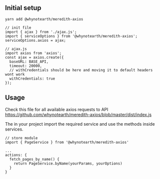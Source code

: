 ## Initial setup

```
yarn add @whynotearth/meredith-axios
```

```
// init file
import { ajax } from './ajax.js';
import { serviceOptions } from '@whynotearth/meredith-axios';
serviceOptions.axios = ajax;
```


```
// ajax.js
import axios from 'axios';
const ajax = axios.create({
  baseURL: BASE_API,
  timeout: 20000,
  // withCredentials should be here and moving it to default headers wont work
  withCredentials: true
});
```

## Usage

Check this file for all available axios requests to API https://github.com/whynotearth/meredith-axios/blob/master/dist/index.js

The in your project import the required service and use the methods inside services.

```
// store module
import { PageService } from '@whynotearth/meredith-axios'

...
actions: {
  fetch_pages_by_name() {
    return PageService.byName(yourParams, yourOptions)
  }
}


```


